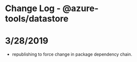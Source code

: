 # Change Log - @azure-tools/datastore

# 3/28/2019
- republishing to force change in package dependency chain.
